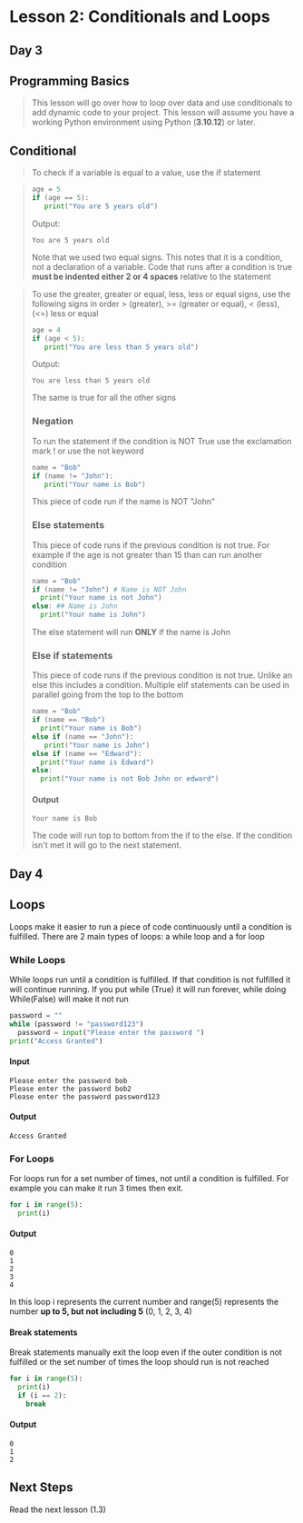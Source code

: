 # Lesson 2: Conditionals and Loops

## Day 3

## Programming Basics

> This lesson will go over how to loop over data and use conditionals to add dynamic code to your project. This lesson will assume you have a working Python environment using Python (**3.10.12**) or later.

## Conditional

> To check if a variable is equal to a value, use the if statement

> ```python
> age = 5
> if (age == 5):
>    print("You are 5 years old")
> ```
>
> Output:
>
> ```
> You are 5 years old
> ```
>
> Note that we used two equal signs. This notes that it is a condition, not a declaration of a variable. Code that runs after a condition is true **must be indented either 2 or 4 spaces** relative to the statement

> To use the greater, greater or equal, less, less or equal signs, use the following signs in order
> \> (greater), >= (greater or equal), < (less), (<=) less or equal
>
> ```python
> age = 4
> if (age < 5):
>    print("You are less than 5 years old")
> ```
>
> Output:
>
> ```
> You are less than 5 years old
> ```
>
> The same is true for all the other signs
>
> ### Negation
>
> To run the statement if the condition is NOT True use the exclamation mark ! or use the not keyword
>
> ```python
> name = "Bob"
> if (name != "John"):
>    print("Your name is Bob")
> ```
>
> This piece of code run if the name is NOT "John"
>
> ### Else statements
>
> This piece of code runs if the previous condition is not true. For example if the age is not greater than 15 than can run another condition
>
> ```python
> name = "Bob"
> if (name != "John") # Name is NOT John
>   print("Your name is not John")
> else: ## Name is John
>   print("Your name is John")
> ```
>
> The else statement will run **ONLY** if the name is John
>
> ### Else if statements
>
> This piece of code runs if the previous condition is not true. Unlike an else this includes a condition. Multiple elif statements can be used in parallel going from the top to the bottom
>
> ```python
> name = "Bob"
> if (name == "Bob")
>   print("Your name is Bob")
> else if (name == "John"):
>    print("Your name is John")
> else if (name == "Edward"):
>   print("Your name is Edward")
> else:
>   print("Your name is not Bob John or edward")
> ```
>
> #### Output
>
> ```
> Your name is Bob
> ```
>
> The code will run top to bottom from the if to the else. If the condition isn't met it will go to the next statement.

## Day 4

## Loops

Loops make it easier to run a piece of code continuously until a condition is fulfilled. There are 2 main types of loops: a while loop and a for loop

### While Loops

While loops run until a condition is fulfilled. If that condition is not fulfilled it will continue running. If you put while (True) it will run forever, while doing While(False) will make it not run

```python
password = ""
while (password != "password123")
  password = input("Please enter the password ")
print("Access Granted")
```

#### Input

```
Please enter the password bob
Please enter the password bob2
Please enter the password password123
```

#### Output

```
Access Granted
```

### For Loops

For loops run for a set number of times, not until a condition is fulfilled. For example you can make it run 3 times then exit.

```python
for i in range(5):
  print(i)
```

#### Output

```
0
1
2
3
4
```

In this loop i represents the current number and range(5) represents the number **up to 5, but not including 5** (0, 1, 2, 3, 4)

#### Break statements

Break statements manually exit the loop even if the outer condition is not fulfilled or the set number of times the loop should run is not reached

```python
for i in range(5):
  print(i)
  if (i == 2):
    break
```

#### Output

```
0
1
2
```

## Next Steps

Read the next lesson (1.3)
